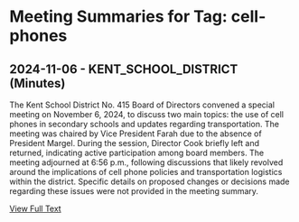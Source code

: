 # Meeting Summaries for Tag: cell-phones

## 2024-11-06 - KENT_SCHOOL_DISTRICT (Minutes)

The Kent School District No. 415 Board of Directors convened a special meeting on November 6, 2024, to discuss two main topics: the use of cell phones in secondary schools and updates regarding transportation. The meeting was chaired by Vice President Farah due to the absence of President Margel. During the session, Director Cook briefly left and returned, indicating active participation among board members. The meeting adjourned at 6:56 p.m., following discussions that likely revolved around the implications of cell phone policies and transportation logistics within the district. Specific details on proposed changes or decisions made regarding these issues were not provided in the meeting summary.

[View Full Text](https://raw.githubusercontent.com/VoronoiPerspectives/WashingtonStateSchoolBoardExplorer/refs/heads/main/data/countries/usa/states/wa/counties/king/school_boards/kent_school_district/2024/processed/2024-11-06-boardspecialmeeting-minutes.txt)


